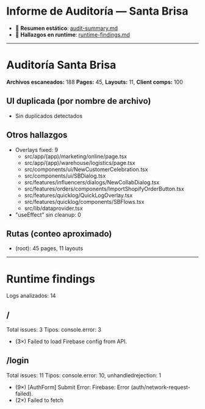 # Informe de Auditoría — Santa Brisa

- 📄 **Resumen estático**: [audit-summary.md](./audit-summary.md)
- 🧭 **Hallazgos en runtime**: [runtime-findings.md](./runtime-findings.md)

---

# Auditoría Santa Brisa

**Archivos escaneados:** 188
**Pages:** 45, **Layouts:** 11, **Client comps:** 100

## UI duplicada (por nombre de archivo)
- Sin duplicados detectados

## Otros hallazgos
- Overlays fixed: 9
  - src/app/(app)/marketing/online/page.tsx
  - src/app/(app)/warehouse/logistics/page.tsx
  - src/components/ui/NewCustomerCelebration.tsx
  - src/components/ui/SBDialog.tsx
  - src/features/influencers/dialogs/NewCollabDialog.tsx
  - src/features/orders/components/ImportShopifyOrderButton.tsx
  - src/features/quicklog/QuickLogOverlay.tsx
  - src/features/quicklog/components/SBFlows.tsx
  - src/lib/dataprovider.tsx
- "useEffect" sin cleanup: 0

## Rutas (conteo aproximado)
- (root): 45 pages, 11 layouts


---

# Runtime findings

Logs analizados: 14

## /  
Total issues: 3
Tipos: console.error: 3

- (3×) Failed to load Firebase config from API.

## /login  
Total issues: 11
Tipos: console.error: 10, unhandledrejection: 1

- (9×) [AuthForm] Submit Error: Firebase: Error (auth/network-request-failed).
- (2×) Failed to fetch


